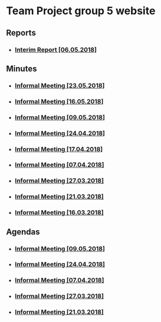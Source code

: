 # Team Project group 5 website
## Reports
* ### [Interim Report [06.05.2018]](https://github.com/PZGroup5/PZGroup5.github.io/raw/master/Interim_Report_1.0.pdf)
## Minutes
* ### [Informal Meeting [23.05.2018]](https://pzgroup5.github.io/Minutes/InfMeet9)
* ### [Informal Meeting [16.05.2018]](https://pzgroup5.github.io/Minutes/InfMeet8)
* ### [Informal Meeting [09.05.2018]](https://pzgroup5.github.io/Minutes/InfMeet7)
* ### [Informal Meeting [24.04.2018]](https://pzgroup5.github.io/Minutes/InfMeet6)
* ### [Informal Meeting [17.04.2018]](https://pzgroup5.github.io/Minutes/InfMeet5)
* ### [Informal Meeting [07.04.2018]](https://pzgroup5.github.io/Minutes/InfMeet4)
* ### [Informal Meeting [27.03.2018]](https://pzgroup5.github.io/Minutes/InfMeet3)
* ### [Informal Meeting [21.03.2018]](https://pzgroup5.github.io/Minutes/InfMeet2)
* ### [Informal Meeting [16.03.2018]](https://pzgroup5.github.io/Minutes/InfMeet1)

## Agendas
* ### [Informal Meeting [09.05.2018]](https://pzgroup5.github.io/Agendas/Agenda-090518)
* ### [Informal Meeting [24.04.2018]](https://pzgroup5.github.io/Agendas/Agenda-240418)
* ### [Informal Meeting [07.04.2018]](https://pzgroup5.github.io/Agendas/Agenda-070418)
* ### [Informal Meeting [27.03.2018]](https://pzgroup5.github.io/Agendas/Agenda-270318)
* ### [Informal Meeting [21.03.2018]](https://pzgroup5.github.io/Agendas/Agenda-210318)
